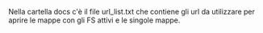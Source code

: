 Nella cartella docs c'è il file url_list.txt che contiene gli url da utilizzare per aprire le mappe con gli FS attivi e le singole mappe.
